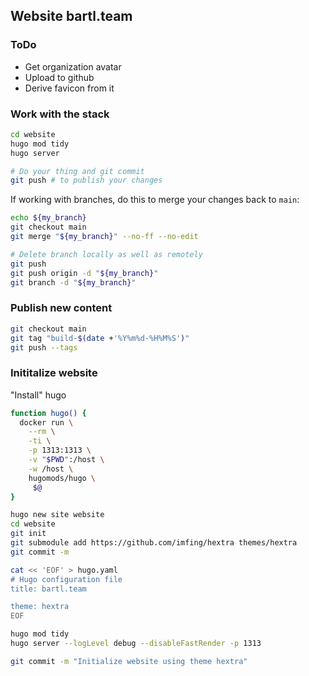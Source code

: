 ## Website bartl.team

### ToDo

- Get organization avatar
- Upload to github
- Derive favicon from it

### Work with the stack

```bash
cd website
hugo mod tidy
hugo server

# Do your thing and git commit
git push # to publish your changes
```

If working with branches, do this to merge your changes back to `main`:

```bash
echo ${my_branch}
git checkout main
git merge "${my_branch}" --no-ff --no-edit

# Delete branch locally as well as remotely
git push
git push origin -d "${my_branch}"
git branch -d "${my_branch}"
```

### Publish new content

```bash
git checkout main
git tag "build-$(date +'%Y%m%d-%H%M%S')"
git push --tags
```

### Inititalize website

"Install" hugo

```bash
function hugo() {
  docker run \
    --rm \
    -ti \
    -p 1313:1313 \
    -v "$PWD":/host \
    -w /host \
    hugomods/hugo \
     $@
}
```

```bash
hugo new site website
cd website
git init
git submodule add https://github.com/imfing/hextra themes/hextra
git commit -m

cat << 'EOF' > hugo.yaml
# Hugo configuration file
title: bartl.team

theme: hextra
EOF

hugo mod tidy
hugo server --logLevel debug --disableFastRender -p 1313

git commit -m "Initialize website using theme hextra"
```
